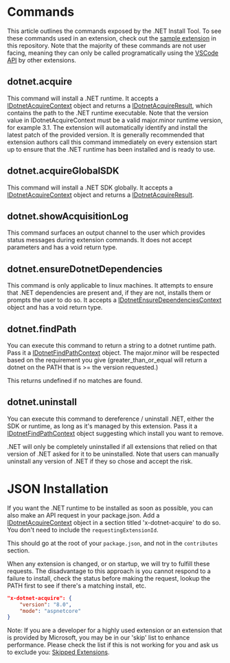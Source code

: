 # Commands

This article outlines the commands exposed by the .NET Install Tool. To see these commands used in an extension, check out the [sample extension](https://github.com/dotnet/vscode-dotnet-runtime/tree/main/sample) in this repository. Note that the majority of these commands are not user facing, meaning they can only be called programatically using the [VSCode API](https://code.visualstudio.com/api/extension-guides/command#programmatically-executing-a-command) by other extensions.

## dotnet.acquire

This command will install a .NET runtime. It accepts a [IDotnetAcquireContext](https://github.com/dotnet/vscode-dotnet-runtime/blob/main/vscode-dotnet-runtime-library/src/IDotnetAcquireContext.ts) object and returns a [IDotnetAcquireResult](https://github.com/dotnet/vscode-dotnet-runtime/blob/main/vscode-dotnet-runtime-library/src/IDotnetAcquireResult.ts), which contains the path to the .NET runtime executable. Note that the version value in IDotnetAcquireContext must be a valid major.minor runtime version, for example 3.1. The extension will automatically identify and install the latest patch of the provided version. It is generally recommended that extension authors call this command immediately on every extension start up to ensure that the .NET runtime has been installed and is ready to use.

## dotnet.acquireGlobalSDK

This command will install a .NET SDK globally. It accepts a [IDotnetAcquireContext](https://github.com/dotnet/vscode-dotnet-runtime/blob/main/vscode-dotnet-runtime-library/src/IDotnetAcquireContext.ts) object and returns a [IDotnetAcquireResult](https://github.com/dotnet/vscode-dotnet-runtime/blob/main/vscode-dotnet-runtime-library/src/IDotnetAcquireResult.ts).

## dotnet.showAcquisitionLog

This command surfaces an output channel to the user which provides status messages during extension commands. It does not accept parameters and has a void return type.

## dotnet.ensureDotnetDependencies

This command is only applicable to linux machines. It attempts to ensure that .NET dependencies are present and, if they are not, installs them or prompts the user to do so. It accepts a [IDotnetEnsureDependenciesContext](https://github.com/dotnet/vscode-dotnet-runtime/blob/main/vscode-dotnet-runtime-library/src/IDotnetEnsureDependenciesContext.ts) object and has a void return type.

## dotnet.findPath

You can execute this command to return a string to a dotnet runtime path. Pass it a [IDotnetFindPathContext](https://github.com/dotnet/vscode-dotnet-runtime/blob/main/vscode-dotnet-runtime-library/src/IDotnetFindPathContext.ts) object. The major.minor will be respected based on the requirement you give (greater_than_or_equal will return a dotnet on the PATH that is >= the version requested.)

This returns undefined if no matches are found.

## dotnet.uninstall

You can execute this command to dereference / uninstall .NET, either the SDK or runtime, as long as it's managed by this extension. Pass it a [IDotnetFindPathContext](https://github.com/dotnet/vscode-dotnet-runtime/blob/main/vscode-dotnet-runtime-library/src/IDotnetFindPathContext.ts) object suggesting which install you want to remove.

.NET will only be completely uninstalled if all extensions that relied on that version of .NET asked for it to be uninstalled.
Note that users can manually uninstall any version of .NET if they so chose and accept the risk.

# JSON Installation

If you want the .NET runtime to be installed as soon as possible, you can also make an API request in your package.json.
Add a [IDotnetAcquireContext](https://github.com/dotnet/vscode-dotnet-runtime/blob/main/vscode-dotnet-runtime-library/src/IDotnetAcquireContext.ts) object in a section titled 'x-dotnet-acquire' to do so. You don't need to include the `requestingExtensionId`.

This should go at the root of your `package.json`, and not in the `contributes` section.

When any extension is changed, or on startup, we will try to fulfill these requests.
The disadvantage to this approach is you cannot respond to a failure to install, check the status before making the request,
lookup the PATH first to see if there's a matching install, etc.

```json
"x-dotnet-acquire": {
    "version": "8.0",
    "mode": "aspnetcore"
}
```

Note: If you are a developer for a highly used extension or an extension that is provided by Microsoft, you may be in our 'skip' list to enhance performance.
Please check the list if this is not working for you and ask us to exclude you: [Skipped Extensions](https://github.com/dotnet/vscode-dotnet-runtime/blob/main/vscode-dotnet-runtime-library/src/Acquisition/JsonInstaller.ts).